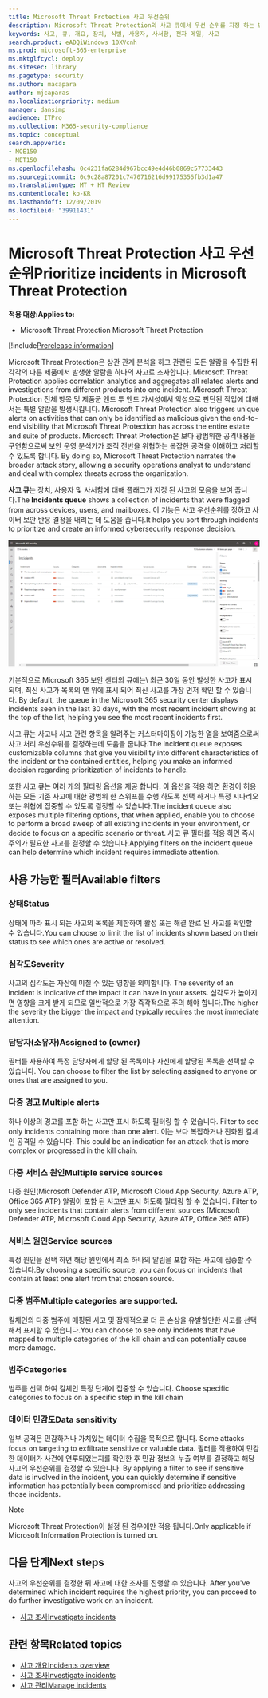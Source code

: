 ```yaml
---
title: Microsoft Threat Protection 사고 우선순위
description: Microsoft Threat Protection의 사고 큐에서 우선 순위를 지정 하는 방법을 알아봅니다.
keywords: 사고, 큐, 개요, 장치, 식별, 사용자, 사서함, 전자 메일, 사고
search.product: eADQiWindows 10XVcnh
ms.prod: microsoft-365-enterprise
ms.mktglfcycl: deploy
ms.sitesec: library
ms.pagetype: security
ms.author: macapara
author: mjcaparas
ms.localizationpriority: medium
manager: dansimp
audience: ITPro
ms.collection: M365-security-compliance
ms.topic: conceptual
search.appverid:
- MOE150
- MET150
ms.openlocfilehash: 0c4231fa6284d967bcc49e4d46b0869c57733443
ms.sourcegitcommit: 0c9c28a87201c7470716216d99175356fb3d1a47
ms.translationtype: MT + HT Review
ms.contentlocale: ko-KR
ms.lasthandoff: 12/09/2019
ms.locfileid: "39911431"
---
```

# <a name="prioritize-incidents-in-microsoft-threat-protection"></a><span data-ttu-id="1ecab-104">Microsoft Threat Protection 사고 우선순위</span><span class="sxs-lookup"><span data-stu-id="1ecab-104">Prioritize incidents in Microsoft Threat Protection</span></span>

<span data-ttu-id="1ecab-105">**적용 대상:**</span><span class="sxs-lookup"><span data-stu-id="1ecab-105">**Applies to:**</span></span>
- <span data-ttu-id="1ecab-106">Microsoft Threat Protection </span><span class="sxs-lookup"><span data-stu-id="1ecab-106">Microsoft Threat Protection</span></span>

[!include[Prerelease information](prerelease.md)]

<span data-ttu-id="1ecab-107">Microsoft Threat Protection은 상관 관계 분석을 하고 관련된 모든 알람을 수집한 뒤 각각의 다른 제품에서 발생한 알람을 하나의 사고로 조사합니다. </span><span class="sxs-lookup"><span data-stu-id="1ecab-107">Microsoft Threat Protection applies correlation analytics and aggregates all related alerts and investigations from different products into one incident.</span></span> <span data-ttu-id="1ecab-108">Microsoft Threat Protection 전체 항목 및 제품군 엔드 투 엔드 가시성에서 악성으로 판단된 작업에 대해서는 특별 알람을 발생시킵니다. </span><span class="sxs-lookup"><span data-stu-id="1ecab-108">Microsoft Threat Protection also triggers unique alerts on activities that can only be identified as malicious given the end-to-end visibility that Microsoft Threat Protection has across the entire estate and suite of products.</span></span> <span data-ttu-id="1ecab-109">Microsoft Threat Protection은 보다 광범위한 공격내용을 구연함으로써 보안 운영 분석가가 조직 전반을 위협하는 복잡한 공격을 이해하고 처리할 수 있도록 합니다. </span><span class="sxs-lookup"><span data-stu-id="1ecab-109">By doing so, Microsoft Threat Protection narrates the broader attack story, allowing a security operations analyst to understand and deal with complex threats across the organization.</span></span>


<span data-ttu-id="1ecab-110">**사고 큐**는 장치, 사용자 및 사서함에 대해 플래그가 지정 된 사고의 모음을 보여 줍니다.</span><span class="sxs-lookup"><span data-stu-id="1ecab-110">The **Incidents queue** shows a collection of incidents that were flagged from across devices, users, and mailboxes.</span></span> <span data-ttu-id="1ecab-111">이 기능은 사고 우선순위를 정하고 사이버 보안 반응 결정을 내리는 데 도움을 줍니다.</span><span class="sxs-lookup"><span data-stu-id="1ecab-111">It helps you sort through incidents to prioritize and create an informed cybersecurity response decision.</span></span>


![사고 큐의 이미지](../images/incidents-queue.png) 

<span data-ttu-id="1ecab-113">기본적으로 Microsoft 365 보안 센터의 큐에는\ 최근 30일 동안 발생한 사고가 표시 되며, 최신 사고가 목록의 맨 위에 표시 되어 최신 사고를 가장 먼저 확인 할 수 있습니다. </span><span class="sxs-lookup"><span data-stu-id="1ecab-113">By default, the queue in the Microsoft 365 security center displays incidents seen in the last 30 days, with the most recent incident showing at the top of the list, helping you see the most recent incidents first.</span></span>

<span data-ttu-id="1ecab-114">사고 큐는 사고나 사고 관련 항목을 알려주는 커스터마이징이 가능한 열을 보여줌으로써 사고 처리 우선수위를 결정하는데 도움을 줍니다.</span><span class="sxs-lookup"><span data-stu-id="1ecab-114">The incident queue exposes customizable columns that give you visibility into different characteristics of the incident or the contained entities, helping you make an informed decision regarding prioritization of incidents to handle.</span></span> 

<span data-ttu-id="1ecab-115">또한 사고 큐는 여러 개의 필터링 옵션을 제공 합니다. 이 옵션을 적용 하면 환경이 허용하는 모든 기존 사고에 대한 광범위 한 스위프를 수행 하도록 선택 하거나 특정 시나리오 또는 위협에 집중할 수 있도록 결정할 수 있습니다.</span><span class="sxs-lookup"><span data-stu-id="1ecab-115">The incident queue also exposes multiple filtering options, that when applied, enable you to choose to perform a broad sweep of all existing incidents in your environment, or decide to focus on a specific scenario or threat.</span></span> <span data-ttu-id="1ecab-116">사고 큐 필터를 적용 하면 즉시 주의가 필요한 사고를 결정할 수 있습니다.</span><span class="sxs-lookup"><span data-stu-id="1ecab-116">Applying filters on the incident queue can help determine which incident requires immediate attention.</span></span> 

## <a name="available-filters"></a><span data-ttu-id="1ecab-117">사용 가능한 필터</span><span class="sxs-lookup"><span data-stu-id="1ecab-117">Available filters</span></span>

### <a name="status"></a><span data-ttu-id="1ecab-118">상태</span><span class="sxs-lookup"><span data-stu-id="1ecab-118">Status</span></span>
<span data-ttu-id="1ecab-119">상태에 따라 표시 되는 사고의 목록을 제한하여 활성 또는 해결 완료 된 사고를 확인할 수 있습니다.</span><span class="sxs-lookup"><span data-stu-id="1ecab-119">You can choose to limit the list of incidents shown based on their status to see which ones are active or resolved.</span></span>

### <a name="severity"></a><span data-ttu-id="1ecab-120">심각도</span><span class="sxs-lookup"><span data-stu-id="1ecab-120">Severity</span></span>
<span data-ttu-id="1ecab-121">사고의 심각도는 자산에 미칠 수 있는 영향을 의미합니다. </span><span class="sxs-lookup"><span data-stu-id="1ecab-121">The severity of an incident is indicative of the impact it can have in your assets.</span></span> <span data-ttu-id="1ecab-122">심각도가 높아지면 영향을 크게 받게 되므로 일반적으로 가장 즉각적으로 주의 해야 합니다.</span><span class="sxs-lookup"><span data-stu-id="1ecab-122">The higher the severity the bigger the impact and typically requires the most immediate attention.</span></span> 

### <a name="assigned-to-owner"></a><span data-ttu-id="1ecab-123">담당자(소유자)</span><span class="sxs-lookup"><span data-stu-id="1ecab-123">Assigned to (owner)</span></span>
<span data-ttu-id="1ecab-124">필터를 사용하여 특정 담당자에게 할당 된 목록이나 자신에게 할당된 목록을 선택할 수 있습니다. </span><span class="sxs-lookup"><span data-stu-id="1ecab-124">You can choose to filter the list by selecting assigned to anyone or ones that are assigned to you.</span></span>

### <a name="multiple-alerts"></a><span data-ttu-id="1ecab-125">다중 경고 </span><span class="sxs-lookup"><span data-stu-id="1ecab-125">Multiple alerts</span></span> 
<span data-ttu-id="1ecab-126">하나 이상의 경고를 포함 하는 사고만 표시 하도록 필터링 할 수 있습니다. </span><span class="sxs-lookup"><span data-stu-id="1ecab-126">Filter to see only incidents containing more than one alert.</span></span> <span data-ttu-id="1ecab-127">이는 보다 복잡하거나 진화된 킬체인 공격일 수 있습니다. </span><span class="sxs-lookup"><span data-stu-id="1ecab-127">This could be an indication for an attack that is more complex or progressed in the kill chain.</span></span> 


### <a name="multiple-service-sources"></a><span data-ttu-id="1ecab-128">다중 서비스 원인</span><span class="sxs-lookup"><span data-stu-id="1ecab-128">Multiple service sources</span></span> 
<span data-ttu-id="1ecab-129">다중 원인(Microsoft Defender ATP, Microsoft Cloud App Security, Azure ATP, Office 365 ATP) 알림이 포함 된 사고만 표시 하도록 필터링 할 수 있습니다. </span><span class="sxs-lookup"><span data-stu-id="1ecab-129">Filter to only see incidents that contain alerts from different sources (Microsoft Defender ATP, Microsoft Cloud App Security, Azure ATP, Office 365 ATP)</span></span>
### <a name="service-sources"></a><span data-ttu-id="1ecab-130">서비스 원인</span><span class="sxs-lookup"><span data-stu-id="1ecab-130">Service sources</span></span>
<span data-ttu-id="1ecab-131">특정 원인을 선택 하면 해당 원인에서 최소 하나의 알림을 포함 하는 사고에 집중할 수 있습니다.</span><span class="sxs-lookup"><span data-stu-id="1ecab-131">By choosing a specific source, you can focus on incidents that contain at least one alert from that chosen source.</span></span> 

### <a name="multiple-categories"></a><span data-ttu-id="1ecab-132">다중 범주</span><span class="sxs-lookup"><span data-stu-id="1ecab-132">Multiple categories are supported.</span></span> 
<span data-ttu-id="1ecab-133">킬체인의 다중 범주에 매핑된 사고 및 잠재적으로 더 큰 손상을 유발할만한 사고를 선택해서 표시할 수 있습니다.</span><span class="sxs-lookup"><span data-stu-id="1ecab-133">You can choose to see only incidents that have mapped to multiple categories of the kill chain and can potentially cause more damage.</span></span> 

### <a name="categories"></a><span data-ttu-id="1ecab-134">범주</span><span class="sxs-lookup"><span data-stu-id="1ecab-134">Categories</span></span>
<span data-ttu-id="1ecab-135">범주를 선택 하여 킬체인 특정 단계에 집중할 수 있습니다. </span><span class="sxs-lookup"><span data-stu-id="1ecab-135">Choose specific categories to focus on a specific step in the kill chain</span></span>

### <a name="data-sensitivity"></a><span data-ttu-id="1ecab-136">데이터 민감도</span><span class="sxs-lookup"><span data-stu-id="1ecab-136">Data sensitivity</span></span>
<span data-ttu-id="1ecab-137">일부 공격은 민감하거나 가치있는 데이터 수집을 목적으로 합니다. </span><span class="sxs-lookup"><span data-stu-id="1ecab-137">Some attacks focus on targeting to exfiltrate sensitive or valuable data.</span></span> <span data-ttu-id="1ecab-138">필터를 적용하여 민감한 데이터가 사건에 연루되었는지를 확인한 후 민감 정보의 누출 여부를 결정하고 해당 사고의 우선순위를 결정할 수 있습니다.  </span><span class="sxs-lookup"><span data-stu-id="1ecab-138">By applying a filter to see if sensitive data is involved in the incident, you can quickly determine if sensitive information has potentially been compromised and prioritize addressing those incidents.</span></span>

>[!NOTE]
><span data-ttu-id="1ecab-139">Microsoft Threat Protection이 설정 된 경우에만 적용 됩니다.</span><span class="sxs-lookup"><span data-stu-id="1ecab-139">Only applicable if Microsoft Information Protection is turned on.</span></span>


## <a name="next-steps"></a><span data-ttu-id="1ecab-140">다음 단계</span><span class="sxs-lookup"><span data-stu-id="1ecab-140">Next steps</span></span>
<span data-ttu-id="1ecab-141">사고의 우선순위를 결정한 뒤 사고에 대한 조사를 진행할 수 있습니다. </span><span class="sxs-lookup"><span data-stu-id="1ecab-141">After you've determined which incident requires the highest priority, you can proceed to do further investigative work on an incident.</span></span>
- [<span data-ttu-id="1ecab-142">사고 조사</span><span class="sxs-lookup"><span data-stu-id="1ecab-142">Investigate incidents</span></span>](investigate-incidents.md)


## <a name="related-topics"></a><span data-ttu-id="1ecab-143">관련 항목</span><span class="sxs-lookup"><span data-stu-id="1ecab-143">Related topics</span></span>
- [<span data-ttu-id="1ecab-144">사고 개요</span><span class="sxs-lookup"><span data-stu-id="1ecab-144">Incidents overview</span></span>](incidents-overview.md)
- [<span data-ttu-id="1ecab-145">사고 조사</span><span class="sxs-lookup"><span data-stu-id="1ecab-145">Investigate incidents</span></span>](investigate-incidents.md)
- [<span data-ttu-id="1ecab-146">사고 관리</span><span class="sxs-lookup"><span data-stu-id="1ecab-146">Manage incidents</span></span>](manage-incidents.md)